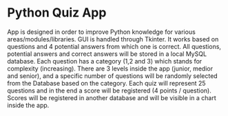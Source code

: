 # Python Quiz App

App is designed in order to improve Python knowledge for various areas/modules/libraries. GUI is handled through Tkinter.
It works based on questions and 4 potential answers from which one is correct.
All questions, potential answers and correct answers will be stored in a local MySQL database.
Each question has a category (1,2 and 3) which stands for complexity (increasing).
There are 3 levels inside the app (junior, medior and senior), and a specific number of questions will be randomly selected from the Database based on the category.
Each quiz will represent 25 questions and in the end a score will be registered (4 points / question).
Scores will be registered in another database and will be visible in a chart inside the app.

